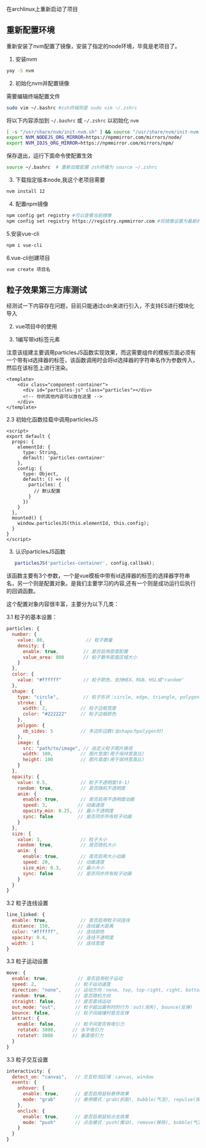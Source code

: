 在archlinux上重新启动了项目

## 重新配置环境

重新安装了nvm配置了镜像，安装了指定的node环境，毕竟是老项目了。

1. 安装nvm

```bash
yay -S nvm
```

2. 初始化nvm并配置镜像

需要编辑终端配置文件

```bash
sudo vim ~/.bashrc #zsh终端则是 sudo vim ~/.zshrc 
```

将以下内容添加到 `~/.bashrc` 或 `~/.zshrc` 以初始化 `nvm`

```bash
[ -s "/usr/share/nvm/init-nvm.sh" ] && source "/usr/share/nvm/init-nvm.sh"
export NVM_NODEJS_ORG_MIRROR=https://npmmirror.com/mirrors/node/
export NVM_IOJS_ORG_MIRROR=https://npmmirror.com/mirrors/npm/
```

保存退出，运行下面命令使配置生效

```bash
source ~/.bashrc  # 重新加载配置 zsh终端为 source ~/.zshrc
```

3. 下载指定版本node,我这个老项目需要

```bash
nvm install 12
```

4. 配置npm镜像

```bash
npm config get registry #可以查看当前镜像
npm config set registry https://registry.npmmirror.com #将镜像设置为最新的淘宝镜像
```

5.安装vue-cli

```bash
npm i vue-cli
```

6.vue-cli创建项目

```bash
vue create 项目名
```

## 粒子效果第三方库测试

经测试一下内容存在问题，目前只能通过cdn来进行引入，不支持ES进行模块化导入



2. vue项目中的使用

2. 1编写带id标签元素

注意该组建主要调用particlesJS函数实现效果，而这需要组件的模板页面必须有一个带有id选择器的标签，该函数调用时会将id选择器的字符串名作为参数传入，然后在该标签上进行渲染。

```vue
<template>
    <div class="component-container">
      <div id="particles-js" class="particles"></div>
      <!-- 你的其他内容可以放在这里 -->
    </div>
</template>
```

2.3 初始化函数挂载中调用particlesJS

```vue
<script>
export default {
  props: {
    elementId: {
      type: String,
      default: 'particles-container'
    },
    config: {
      type: Object,
      default: () => ({
        particles: {
          // 默认配置
        }
      })
    }
  },
  mounted() {
    window.particlesJS(this.elementId, this.config);
  }
}
</script>
```

3. 认识particlesJS函数

```js
   particlesJS('particles-container', config,callbak);
```

该函数主要有3个参数，一个是vue模板中带有id选择器的标签的选择器字符串名，另一个则是配置对象。是我们主要学习的内容,还有一个则是成功运行后执行的回调函数。

这个配置对象内容很丰富，主要分为以下几类：

3.1 粒子的基本设置：

```js
particles: {
  number: {
    value: 80,               // 粒子数量
    density: {
      enable: true,         // 是否启用密度配置
      value_area: 800       // 粒子散布密度区域大小
    }
  },
  color: {
    value: "#ffffff"        // 粒子颜色，支持HEX、RGB、HSL或"random"
  },
  shape: {
    type: "circle",         // 粒子形状：circle, edge, triangle, polygon, star, image
    stroke: {
      width: 2,            // 粒子边框宽度
      color: "#222222"     // 粒子边框颜色
    },
    polygon: {
      nb_sides: 5          // 多边形边数(当shape为polygon时)
    },
    image: {
      src: "path/to/image", // 自定义粒子图片路径
      width: 100,          // 图片宽度(用于保持宽高比)
      height: 100          // 图片高度(用于保持宽高比)
    }
  },
  opacity: {
    value: 0.5,            // 粒子不透明度(0-1)
    random: true,          // 是否随机不透明度
    anim: {
      enable: true,        // 是否启用不透明度动画
      speed: 3,           // 动画速度
      opacity_min: 0.25,  // 最小不透明度
      sync: false         // 是否同步所有粒子动画
    }
  },
  size: {
    value: 3,              // 粒子大小
    random: true,          // 是否随机大小
    anim: {
      enable: true,        // 是否启用大小动画
      speed: 20,          // 动画速度
      size_min: 0.3,      // 最小大小
      sync: false         // 是否同步所有粒子动画
    }
  }
}
```

3.2 粒子连线设置

```js
line_linked: {
  enable: true,            // 是否启用粒子间连线
  distance: 150,          // 连线最大距离
  color: "#ffffff",       // 连线颜色
  opacity: 0.4,           // 连线不透明度
  width: 1                // 连线宽度
}
```

3.3 粒子运动设置

```js
move: {
  enable: true,           // 是否启用粒子运动
  speed: 2,              // 粒子运动速度
  direction: "none",     // 运动方向：none, top, top-right, right, bottom-right, bottom, bottom-left, left, top-left
  random: true,          // 是否随机方向
  straight: false,       // 是否直线运动
  out_mode: "out",       // 粒子超出画布时的行为：out(消失), bounce(反弹)
  bounce: false,         // 粒子间碰撞时是否反弹
  attract: {
    enable: false,       // 粒子间是否有吸引力
    rotateX: 3000,      // 水平吸引力
    rotateY: 3000       // 垂直吸引力
  }
}
```

3.3 粒子交互设置

```js
interactivity: {
  detect_on: "canvas",   // 交互检测区域：canvas, window
  events: {
    onhover: {
      enable: true,      // 是否启用鼠标悬停效果
      mode: "grab"       // 悬停模式：grab(抓取), bubble(气泡), repulse(排斥)
    },
    onclick: {
      enable: true,      // 是否启用鼠标点击效果
      mode: "push"       // 点击模式：push(推动), remove(移除), bubble(气泡), repulse(排斥)
    }
  }
}
```

